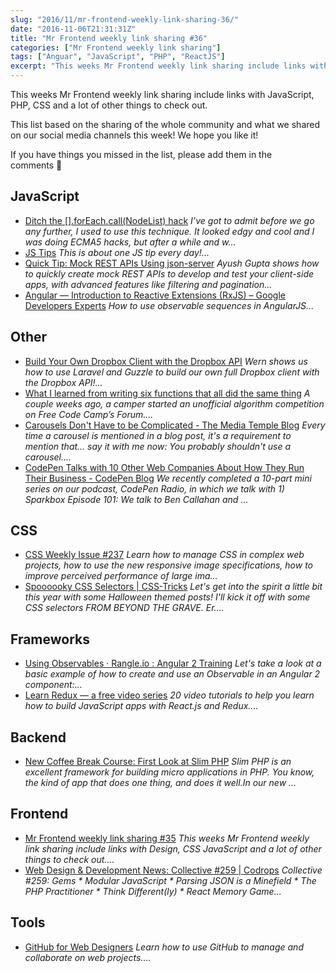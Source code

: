 ```yaml
---
slug: "2016/11/mr-frontend-weekly-link-sharing-36/"
date: "2016-11-06T21:31:31Z"
title: "Mr Frontend weekly link sharing #36"
categories: ["Mr Frontend weekly link sharing"]
tags: ["Anguar", "JavaScript", "PHP", "ReactJS"]
excerpt: "This weeks Mr Frontend weekly link sharing include links with JavaScript, PHP, CSS and a lot of oth..."
---
```


This weeks Mr Frontend weekly link sharing include links with JavaScript, PHP, CSS and a lot of other things to check out.

This list based on the sharing of the whole community and what we shared on our social media channels this week! We hope you like it!

If you have things you missed in the list, please add them in the comments 🙂

## JavaScript

* [Ditch the [].forEach.call(NodeList) hack](http://buff.ly/2fL1NJQ "Ditch the [].forEach.call(NodeList) hack") _I’ve got to admit before we go any further, I used to use this technique. It looked edgy and cool and I was doing ECMA5 hacks, but after a while and w..._
* [JS Tips](http://buff.ly/2feo5mf "JS Tips") _This is about one JS tip every day!..._
* [Quick Tip: Mock REST APIs Using json-server](http://buff.ly/2fhqomO "Quick Tip: Mock REST APIs Using json-server") _Ayush Gupta shows how to quickly create mock REST APIs to develop and test your client-side apps, with advanced features like filtering and pagination..._
* [Angular — Introduction to Reactive Extensions (RxJS) – Google Developers Experts](http://buff.ly/2fEcdec "Angular — Introduction to Reactive Extensions (RxJS) – Google Developers Experts") _How to use observable sequences in AngularJS..._

## Other

* [Build Your Own Dropbox Client with the Dropbox API](http://buff.ly/2eknX0k "Build Your Own Dropbox Client with the Dropbox API") _Wern shows us how to use Laravel and Guzzle to build our own full Dropbox client with the Dropbox API!..._
* [What I learned from writing six functions that all did the same thing](http://buff.ly/2f1XyIU "What I learned from writing six functions that all did the same thing") _A couple weeks ago, a camper started an unofficial algorithm competition on Free Code Camp’s Forum...._
* [Carousels Don't Have to be Complicated - The Media Temple Blog](http://buff.ly/2dUWmqS "Carousels Don't Have to be Complicated - The Media Temple Blog") _Every time a carousel is mentioned in a blog post, it's a requirement to mention that... say it with me now: You probably shouldn't use a carousel...._
* [CodePen Talks with 10 Other Web Companies About How They Run Their Business - CodePen Blog](http://buff.ly/2eZITOo "CodePen Talks with 10 Other Web Companies About How They Run Their Business - CodePen Blog") _We recently completed a 10-part mini series on our podcast, CodePen Radio, in which we talk with 1) Sparkbox Episode 101: We talk to Ben Callahan and ..._

## CSS

* [CSS Weekly Issue #237](http://buff.ly/2ehaXZ1 "Issue #237") _Learn how to manage CSS in complex web projects, how to use the new responsive image specifications, how to improve perceived performance of large ima..._
* [Spoooooky CSS Selectors | CSS-Tricks](http://buff.ly/2fm2Z6Z "Spoooooky CSS Selectors | CSS-Tricks") _Let's get into the spirit a little bit this year with some Halloween themed posts! I'll kick it off with some CSS selectors FROM BEYOND THE GRAVE. Er...._

## Frameworks

* [Using Observables · Rangle.io : Angular 2 Training](http://buff.ly/2eUB8su "Using Observables · Rangle.io : Angular 2 Training") _Let's take a look at a basic example of how to create and use an Observable in an Angular 2 component:..._
* [Learn Redux — a free video series](http://buff.ly/2ekvbBc "Learn Redux — a free video series") _20 video tutorials to help you learn how to build JavaScript apps with React.js and Redux...._

## Backend

* [New Coffee Break Course: First Look at Slim PHP](http://buff.ly/2f9d81U "New Coffee Break Course: First Look at Slim PHP") _Slim PHP is an excellent framework for building micro applications in PHP. You know, the kind of app that does one thing, and does it well.In our new ..._

## Frontend

* [Mr Frontend weekly link sharing #35](http://blog.mrfrontend.org/2016/10/mr-frontend-weekly-link-sharing-35/ "Mr Frontend weekly link sharing #35") _This weeks Mr Frontend weekly link sharing include links with Design, CSS JavaScript and a lot of other things to check out...._
* [Web Design & Development News: Collective #259 | Codrops](http://buff.ly/2eT8Vjk "Web Design & Development News: Collective #259 | Codrops") _Collective #259: Gems * Modular JavaScript * Parsing JSON is a Minefield * The PHP Practitioner * Think Different(ly) * React Memory Game..._

## Tools

* [GitHub for Web Designers](http://buff.ly/2eD9G2h "GitHub for Web Designers") _Learn how to use GitHub to manage and collaborate on web projects...._